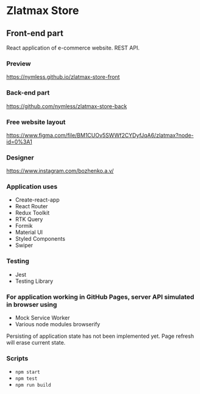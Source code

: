 # Zlatmax Store

## Front-end part

React application of e-commerce website. REST API.

### Preview

<https://nymless.github.io/zlatmax-store-front>

### Back-end part

<https://github.com/nymless/zlatmax-store-back>

### Free website layout

<https://www.figma.com/file/BM1CUOv5SWWf2CYDyfJqA6/zlatmax?node-id=0%3A1>

### Designer

<https://www.instagram.com/bozhenko.a.v/>

### Application uses

* Create-react-app
* React Router
* Redux Toolkit
* RTK Query
* Formik
* Material UI
* Styled Components
* Swiper

### Testing

* Jest
* Testing Library

### For application working in GitHub Pages, server API simulated in browser using

* Mock Service Worker
* Various node modules browserify

Persisting of application state has not been implemented yet.
Page refresh will erase current state.

### Scripts

* `npm start`
* `npm test`
* `npm run build`
